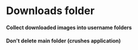 # Downloads folder
#### Collect downloaded images into username folders
#### Don't delete main folder (crushes application)